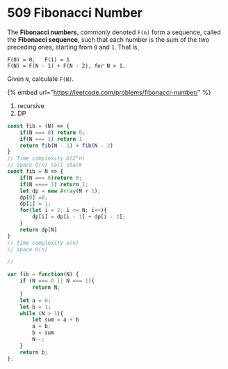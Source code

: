 # 509 Fibonacci Number



The **Fibonacci numbers**, commonly denoted `F(n)` form a sequence, called the **Fibonacci sequence**, such that each number is the sum of the two preceding ones, starting from `0` and `1`. That is,

```text
F(0) = 0,   F(1) = 1
F(N) = F(N - 1) + F(N - 2), for N > 1.
```

Given `N`, calculate `F(N)`.

{% embed url="https://leetcode.com/problems/fibonacci-number/" %}

1. recursive
2. DP

```javascript
const fib = (N) => {
    if(N === 0) return 0;
    if(N === 1) return 1
    return fib(N - 1) + fib(N - 2)
}
// Time complexity O(2^n)
// Space O(n) call stack
const fib = N => {
    if(N === 0)return 0;
    if(N ==== 1) return 1;
    let dp = new Array(N + 1);
    dp[0] =0;
    dp[1] = 1;
    for(let i = 2; i <= N; i++){
        dp[i] = dp[i - 1] + dp[i - 2];
    }
    return dp[N]
}
// time complexity o(n)
// space O(n)

// 

var fib = function(N) {
    if (N === 0 || N === 1){
        return N;
    }
    let a = 0;
    let b = 1;
    while (N > 1){
        let sum = a + b
        a = b;
        b = sum
        N--;
    }
    return b;
};
```

